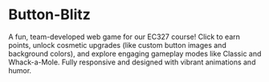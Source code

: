# Button-Blitz
A fun, team-developed web game for our EC327 course! Click to earn points, unlock cosmetic upgrades (like custom button images and background colors), and explore engaging gameplay modes like Classic and Whack-a-Mole. Fully responsive and designed with vibrant animations and humor.
